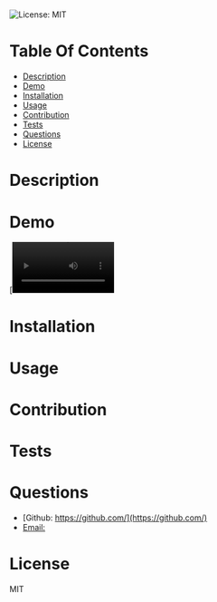 # 
  ![License: MIT](https://img.shields.io/badge/License-MIT-yellow.svg)
# Table Of Contents
* [Description](#description)
* [Demo](*demo)
* [Installation](#installation)
* [Usage](#usage)
* [Contribution](#contribution)
* [Tests](#test)
* [Questions](#questions)
* [License](#license)
# Description

# Demo
[<video src='assets/README Generator.mp4' width=180/>]
# Installation

# Usage

# Contribution

# Tests

# Questions
* [Github: https://github.com/](https://github.com/)
* [Email: ](mailto:)
# License
MIT
